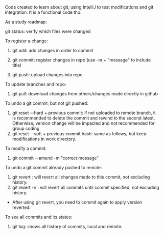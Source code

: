 Code created to learn about git, using IntelliJ to test modifications and git integration. It is a functional code tho.

As a study roadmap:

git status: verify which files were changed

To register a change:

1. git add: add changes in order to commit

2. git commit: register changes in repo (use -m + "message" to include title)

3. git push: upload changes into repo

To update branches and repo:

1. git pull: download changes from others/changes made directly in github

To undo a git commit, but not git pushed:

1. git reset --hard + previous commit: if not uploaded to remote branch, it is recommended to delete the commit and rewind to the second latest. Otherwise, version change will be impacted and not recommended for group coding
2. git reset --soft + previous commit hash: same as follows, but keep modifications in work directory.

To modify a commit:

1. git commit --amend -m "correct message"

To undo a git commit already pushed to remote:

1. git revert <commit hash>: will revert all changes made to this commit, not excluding history.
2. git revert -n <latest hash to keep>: will revert all commits until commit specified, not excluding history.
- After using git revert, you need to commit again to apply version reverted.

To see all commits and its states:

1. git log: shows all history of commits, local and remote.

